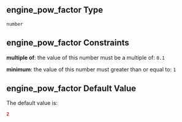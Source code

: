 ## engine\_pow\_factor Type

`number`

## engine\_pow\_factor Constraints

**multiple of**: the value of this number must be a multiple of: `0.1`

**minimum**: the value of this number must greater than or equal to: `1`

## engine\_pow\_factor Default Value

The default value is:

```json
2
```
